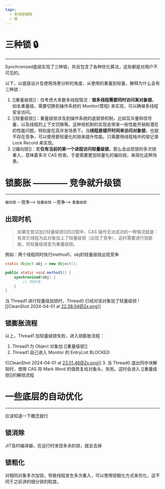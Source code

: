 ```yaml
---
tags:
  - 多线程编程
  - 锁
---
```

# 三种锁 🔒
----
Synchronized底层实现了三种锁，并且包含了各种优化算法，这些都是对用户不可见的。

以下，以底层设计及使用场景分析的角度，从使用的重量到轻量，解释为什么会有三种锁：
1. [[重量级锁]]：仅考虑大多数多线程情况：**很多线程需要同时访问某对象锁**。如名重量级，需要切换到操作系统的 Monitor(管程) 来实现，可以确保多线程安全访问。
2. [[轻量级锁]]：重量级锁涉及到操作系统的底层锁机制，比如互斥量和信号量，以及线程的上下文切换等。这种锁机制的实现会带来一些性能开销和潜在的性能问题，特别是在高并发场景下。当**线程是错开时间来访问对象锁**，也就不存在竞争，可以使用更轻量化的锁来提升性能。只需要用线程栈中的锁记录 Lock Record 来实现。
3. [[偏向锁]]：若**仅有当前的某一个进程访问轻量级锁**，那么会出现锁的多次锁重入，意味着多次 CAS 检查。于是需要更加轻量化的偏向锁，来简化这种场景。

# 锁膨胀 ———— 竞争就升级锁
---
` 偏向锁 `   --竞争-->   ` 轻量级锁 `  --竞争-->  `重量级锁`
## 出现时机

>如果在尝试加[[轻量级锁]]的过程中，CAS 操作无法成功的一种情况就是：有其它线程为此对象加上了轻量级锁（出现了竞争），这时需要进行锁膨胀，将轻量级锁变为重量级锁。


例如：两个线程同时执行method1，obj的轻量级锁出现竞争
```java
static Object obj = new Object(); 

public static void method1() {
	synchronized(obj) {
		// 同步块
	} 
}
```

当 Thread1 进行轻量级加锁时，Thread0 已经对该对象加了轻量级锁
![[CleanShot 2024-04-01 at 22.58.04@2x.png]]
## 锁膨胀流程
以上，Thread1 加轻量级锁失败，进入锁膨胀流程：
1. Thread1 为 Object 对象加 [[重量级锁]]
2. Thread1 自己进入 Monitor 的 EntryList BLOCKED

![[CleanShot 2024-04-01 at 23.01.46@2x.png]]
3. 当 Thread0 退出同步块解锁时，使用 CAS 将 Mark Word 的值恢复给对象头，失败。这时会进入 [[重量级锁]]的解锁流程

# 一些底层的自动优化
---
应该知道一下概念就行
## 锁消除
JIT及时编译器，在运行时发现多余的锁，就会去掉

## 锁粗化 
对相同对象多次加锁，导致线程发生多次重入，可以使用锁粗化方式来优化，这不同于之前讲的细分锁的粒度。


